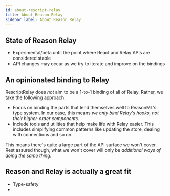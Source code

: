 ```yaml
---
id: about-rescript-relay
title: About Reason Relay
sidebar_label: About Reason Relay
---
```


## State of Reason Relay

- Experimental/beta until the point where React and Relay APIs are considered stable
- API changes may occur as we try to iterate and improve on the bindings

## An opinionated binding to Relay

RescriptRelay does _not_ aim to be a 1-to-1 binding of all of Relay. Rather, we take the following approach:

- Focus on binding the parts that lend themselves well to ReasonML's type system. In our case, this means _we only bind Relay's hooks, not their higher-order components_.
- Include tools and utilities that help make life with Relay easier. This includes simplifying common patterns like updating the store, dealing with connections and so on.

This means there's quite a large part of the API surface we won't cover. Rest assured though, what we won't cover will only be _additional ways of doing the same thing_.

## Reason and Relay is actually a great fit

- Type-safety
-
